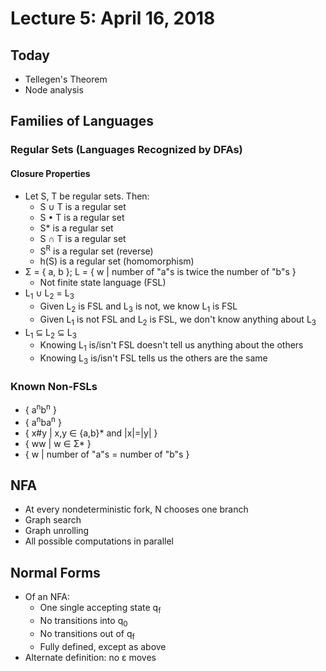 # Lecture 5: April 16, 2018
## Today
* Tellegen's Theorem
* Node analysis
## Families of Languages
### Regular Sets (Languages Recognized by DFAs)
#### Closure Properties
* Let S, T be regular sets. Then:
  * S ∪ T is a regular set
  * S • T is a regular set
  * S* is a regular set
  * S ∩ T is a regular set
  * S<sup>R</sup> is a regular set (reverse)
  * h(S) is a regular set (homomorphism)
* Σ = { a, b }; L = { w | number of "a"s is twice the number of "b"s } 
  * Not finite state language (FSL)
* L<sub>1</sub> ∪ L<sub>2</sub> = L<sub>3</sub>
  * Given L<sub>2</sub> is FSL and L<sub>3</sub> is not, we know L<sub>1</sub> is FSL
  * Given L<sub>1</sub> is not FSL and L<sub>2</sub> is FSL, we don't know anything about L<sub>3</sub>
* L<sub>1</sub> ⊆ L<sub>2</sub> ⊆ L<sub>3</sub>
  * Knowing L<sub>1</sub> is/isn't FSL doesn't tell us anything about the others
  * Knowing L<sub>3</sub>  is/isn't FSL tells us the others are the same
### Known Non-FSLs
* { a<sup>n</sup>b<sup>n</sup> }
* { a<sup>n</sup>ba<sup>n</sup> }
* { x#y | x,y ∈ {a,b}* and |x|=|y| }
* { ww | w ∈ Σ* }
* { w | number of "a"s = number of "b"s }
## NFA
* At every nondeterministic fork, N chooses one branch
* Graph search
* Graph unrolling
* All possible computations in parallel
## Normal Forms
* Of an NFA:
  * One single accepting state q<sub>f</sub>
  * No transitions into q<sub>0</sub>
  * No transitions out of q<sub>f</sub>
  * Fully defined, except as above
* Alternate definition: no ε moves
